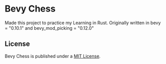 # Bevy Chess 

Made this project to practice my Learning in Rust. Originally 
written in bevy = "0.10.1" and bevy_mod_picking = "0.12.0"

## License

Bevy Chess is published under a [MIT License](/License.md). 
